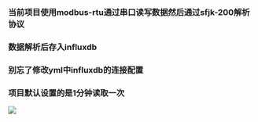 ### 当前项目使用modbus-rtu通过串口读写数据然后通过sfjk-200解析协议
### 数据解析后存入influxdb
### 别忘了修改yml中influxdb的连接配置
### 项目默认设置的是1分钟读取一次

![](https://nas.allbs.cn:9006/cloudpic/2023/04/b309cced3b51144aafaf389e9a66eecd.png)

